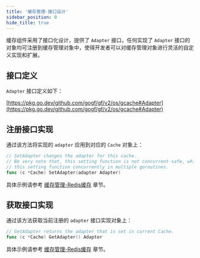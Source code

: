 ```yaml
---
title: '缓存管理-接口设计'
sidebar_position: 0
hide_title: true
---
```


缓存组件采用了接口化设计，提供了 `Adapter` 接口，任何实现了 `Adapter` 接口的对象均可注册到缓存管理对象中，使得开发者可以对缓存管理对象进行灵活的自定义实现和扩展。

## 接口定义

`Adapter` 接口定义如下：

[https://pkg.go.dev/github.com/gogf/gf/v2/os/gcache#Adapter](https://pkg.go.dev/github.com/gogf/gf/v2/os/gcache#Adapter)

## 注册接口实现

通过该方法将实现的 `adapter` 应用到对应的 `Cache` 对象上：

```go
// SetAdapter changes the adapter for this cache.
// Be very note that, this setting function is not concurrent-safe, which means you should not call
// this setting function concurrently in multiple goroutines.
func (c *Cache) SetAdapter(adapter Adapter)
```

具体示例请参考 [缓存管理-Redis缓存](缓存管理-Redis缓存.md) 章节。

## 获取接口实现

通过该方法获取当前注册的 `adapter` 接口实现对象上：

```go
// GetAdapter returns the adapter that is set in current Cache.
func (c *Cache) GetAdapter() Adapter
```

具体示例请参考 [缓存管理-Redis缓存](缓存管理-Redis缓存.md) 章节。